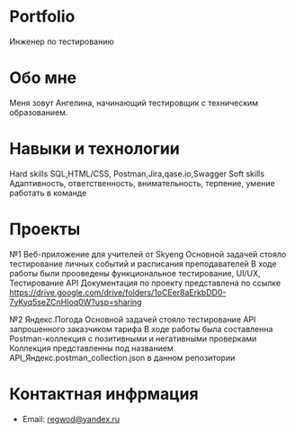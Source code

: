 # Portfolio
Инженер по тестированию
# Обо мне
Меня зовут Ангелина, начинающий тестировщик с техническим образованием.
# Навыки и технологии
Hard skills
SQL,HTML/CSS,
Postman,Jira,qase.io,Swagger
Soft skills
Адаптивность, ответственность, внимательность, терпение, умение работать в команде
# Проекты
№1 Веб-приложение для учителей от Skyeng
Основной задачей стояло тестирование личных событий и расписания преподавателей
В ходе работы были прооведены функциональное тестирование, UI/UX, Тестирование API
Документация по проекту представлена по ссылке https://drive.google.com/drive/folders/1oCEer8aErkbDD0-7yKyq5seZCnHIoq0W?usp=sharing

№2 Яндекс.Погода
Основной задачей стояло тестирование API запрошенного заказчиком тарифа
В ходе работы была составленна Postman-коллекция с позитивными и негативными проверками
Коллекция представленны под названием API_Яндекс.postman_collection.json в данном репозитории

# Контактная инфрмация
- Email: regwod@yandex.ru
